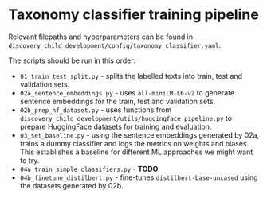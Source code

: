 # Taxonomy classifier training pipeline

Relevant filepaths and hyperparameters can be found in `discovery_child_development/config/taxonomy_classifier.yaml`.

The scripts should be run in this order:

- `01_train_test_split.py` - splits the labelled texts into train, test and validation sets.
- `02a_sentence_embeddings.py` - uses `all-miniLM-L6-v2` to generate sentence embeddings for the train, test and validation sets.
- `02b_prep_hf_dataset.py` - uses functions from `discovery_child_development/utils/huggingface_pipeline.py` to prepare HuggingFace datasets for training and evaluation.
- `03_set_baseline.py` - using the sentence embeddings generated by 02a, trains a dummy classifier and logs the metrics on weights and biases. This establishes a baseline for different ML approaches we might want to try.
- `04a_train_simple_classifiers.py` - **TODO**
- `04b_finetune_distilbert.py` - fine-tunes `distilbert-base-uncased` using the datasets generated by 02b.
